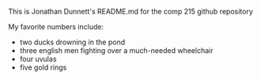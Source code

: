 This is Jonathan Dunnett's README.md for the comp 215 github repository

My favorite numbers include:

- two ducks drowning in the pond 
- three english men fighting over a much-needed wheelchair
- four uvulas 
- five gold rings
